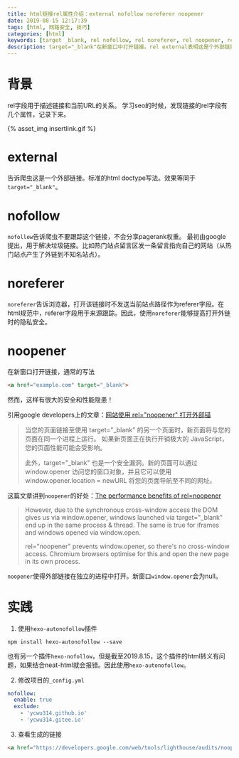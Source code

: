```yaml
---
title: html链接rel属性介绍：external nofollow noreferer noopener
date: 2019-08-15 12:17:39
tags: [html, 网路安全, 技巧]
categories: [html]
keywords: [target _blank, rel nofollow, rel noreferer, rel noopener, rel external, hexo nofollow]
description: target="_blank"在新窗口中打开链接。rel external表明这是个外部链接。rel noreferer会不发送当前站点地址作为referer。rel nofollow告诉爬虫不要跟踪这个链接。rel noopener表示在新的进程中打开页面，提高性能和解决安全隐患。hexo-autonofollow插件做外链优化。
---
```


# 背景

rel字段用于描述链接和当前URL的关系。
学习seo的时候，发现链接的rel字段有几个属性，记录下来。

{% asset_img insertlink.gif %}

# external

告诉爬虫这是一个外部链接。标准的html doctype写法。效果等同于`target="_blank"`。

# nofollow

`nofollow`告诉爬虫不要跟踪这个链接，不会分享pagerank权重。
最初由google提出，用于解决垃圾链接。比如热门站点留言区发一条留言指向自己的网站（从热门站点产生了外链到不知名站点）。

# noreferer

`noreferer`告诉浏览器，打开该链接时不发送当前站点路径作为referer字段。在html规范中，referer字段用于来源跟踪。因此，使用`noreferer`能够提高打开外链时的隐私安全。

# noopener

在新窗口打开链接，通常的写法
```html
<a href="example.com" target="_blank">
```
然而，这样有很大的安全和性能隐患！

引用google developers上的文章：[网站使用 rel="noopener" 打开外部锚](https://developers.google.com/web/tools/lighthouse/audits/noopener)
>当您的页面链接至使用 target="_blank" 的另一个页面时，新页面将与您的页面在同一个进程上运行。 如果新页面正在执行开销极大的 JavaScript，您的页面性能可能会受影响。
>
>此外，target="_blank" 也是一个安全漏洞。新的页面可以通过 window.opener 访问您的窗口对象，并且它可以使用 window.opener.location = newURL 将您的页面导航至不同的网址。

这篇文章讲到`noopener`的好处：[The performance benefits of rel=noopener](https://jakearchibald.com/2016/performance-benefits-of-rel-noopener/)
>However, due to the synchronous cross-window access the DOM gives us via window.opener, windows launched via target="_blank" end up in the same process & thread. The same is true for iframes and windows opened via window.open.
>
>rel="noopener" prevents window.opener, so there's no cross-window access. Chromium browsers optimise for this and open the new page in its own process.

`noopener`使得外部链接在独立的进程中打开。新窗口`window.opener`会为null。

# 实践

1. 使用`hexo-autonofollow`插件
```
npm install hexo-autonofollow --save
```
也有另一个插件`hexo-nofollow`，但是截至2019.8.15，这个插件的html转义有问题，如果结合neat-html就会报错。因此使用`hexo-autonofollow`。

2. 修改项目的`_config.yml`
```yml
nofollow:
  enable: true
  exclude:
    - 'ycwu314.github.io'
    - 'ycwu314.gitee.io'
```

3. 查看生成的链接
```html
<a href="https://developers.google.com/web/tools/lighthouse/audits/noopener" rel="external nofollow noopener noreferrer" target="_blank">网站使用 rel=”noopener” 打开外部锚</a>
```
